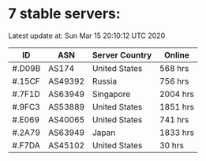 # 7 stable servers:

Latest update at: Sun Mar 15 20:10:12 UTC 2020

| ID | ASN | Server Country | Online |
| -- | --- | -------------- | ------ |
| #.D09B | AS174 | United States | 568 hrs |
| #.15CF | AS49392 | Russia | 756 hrs |
| #.7F1D | AS63949 | Singapore | 2004 hrs |
| #.9FC3 | AS53889 | United States | 1851 hrs |
| #.E069 | AS40065 | United States | 741 hrs |
| #.2A79 | AS63949 | Japan | 1833 hrs |
| #.F7DA | AS45102 | United States | 30 hrs |

